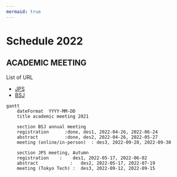 ```yaml
---
mermaid: true
---
```


# Schedule 2022

## ACADEMIC MEETING

List of URL

- [JPS](https://www.jps.or.jp/english/)
- [BSJ](https://www2.aeplan.co.jp/bsj2022/index.html)

```mermaid
gantt
    dateFormat  YYYY-MM-DD
    title academic meeting 2021
        
    section BSJ annual meeting
    registration      :done, des1, 2022-04-26, 2022-06-24
    abstract          :done, des2, 2022-04-26, 2022-05-27
    meeting (online/in-person)  : des3, 2022-09-28, 2022-09-30
  
    section JPS meeting, Autumn
    registration	:    des1, 2022-05-17, 2022-06-02
    abstract	        :   des2, 2022-05-17, 2022-07-19
    meeting (Tokyo Tech) :	des3, 2022-09-12, 2022-09-15
```
